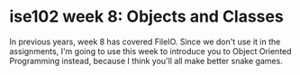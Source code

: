 # ise102 week 8:  Objects and Classes

In previous years, week 8 has covered FileIO. Since we don't use it in the assignments, I'm going to use this week to introduce you to Object Oriented Programming instead, because I think you'll all make better snake games.

